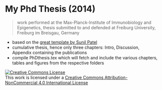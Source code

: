 # My Phd Thesis (2014)

> work performed at the Max-Planck-Institute of Immunobiology and Epigenetics, thesis submitted to and defended at Freiburg University, Freiburg im Breisgau, Germany

* based on the [great template by Sunil Patel](http://www.sunilpatel.co.uk/thesis-template/)
* cumulative thesis, hence only three chapters: Intro, Discussion, Appendix containing the publications
* compile PhDthesis.tex which will fetch and include the various chapters, tables and figures from the respective folders

<a rel="license" href="http://creativecommons.org/licenses/by-nc/4.0/"><img alt="Creative Commons License" style="border-width:0" src="https://i.creativecommons.org/l/by-nc/4.0/88x31.png" /></a><br />This <span xmlns:dct="http://purl.org/dc/terms/" href="http://purl.org/dc/dcmitype/Text" rel="dct:type">work</span> is licensed under a <a rel="license" href="http://creativecommons.org/licenses/by-nc/4.0/">Creative Commons Attribution-NonCommercial 4.0 International License</a>

